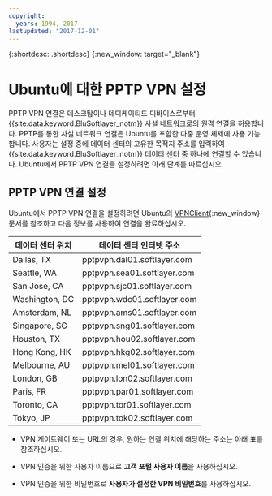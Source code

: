 ```yaml
---
copyright:
  years: 1994, 2017
lastupdated: "2017-12-01"
---
```


{:shortdesc: .shortdesc}
{:new_window: target="_blank"}

# Ubuntu에 대한 PPTP VPN 설정

PPTP VPN 연결은 데스크탑이나 데디케이티드 디바이스로부터 {{site.data.keyword.BluSoftlayer_notm}} 사설 네트워크로의 원격 연결을 허용합니다. PPTP를 통한 사설 네트워크 연결은 Ubuntu를 포함한 다중 운영 체제에 사용 가능합니다. 사용자는 설정 중에 데이터 센터의 고유한 목적지 주소를 입력하여 {{site.data.keyword.BluSoftlayer_notm}} 데이터 센터 중 하나에 연결할 수 있습니다. Ubuntu에서 PPTP VPN 연결을 설정하려면 아래 단계를 따르십시오. 

## PPTP VPN 연결 설정

Ubuntu에서 PPTP VPN 연결을 설정하려면 Ubuntu의 [VPNClient](https://help.ubuntu.com/community/VPNClient){:new_window} 문서를 참조하고 다음 정보를 사용하여 연결을 완료하십시오. 

|데이터 센터 위치|데이터 센터 인터넷 주소|
|---|---|
|Dallas, TX|pptpvpn.dal01.softlayer.com|
|Seattle, WA|pptpvpn.sea01.softlayer.com|
|San Jose, CA|pptpvpn.sjc01.softlayer.com|
|Washington, DC|pptpvpn.wdc01.softlayer.com|
|Amsterdam, NL|pptpvpn.ams01.softlayer.com|
|Singapore, SG|pptpvpn.sng01.softlayer.com|
|Houston, TX|pptpvpn.hou02.softlayer.com|
|Hong Kong, HK|pptpvpn.hkg02.softlayer.com|
|Melbourne, AU|pptpvpn.mel01.softlayer.com|
|London, GB|pptpvpn.lon02.softlayer.com|
|Paris, FR|pptpvpn.par01.softlayer.com|
|Toronto, CA|pptpvpn.tor01.softlayer.com|
|Tokyo, JP|pptpvpn.tok02.softlayer.com|

* VPN 게이트웨이 또는 URL의 경우, 원하는 연결 위치에 해당하는 주소는 아래 표를 참조하십시오. 

* VPN 인증을 위한 사용자 이름으로 **고객 포털 사용자 이름**을 사용하십시오. 
* VPN 인증을 위한 비밀번호로 **사용자가 설정한 VPN 비밀번호**를 사용하십시오. 
